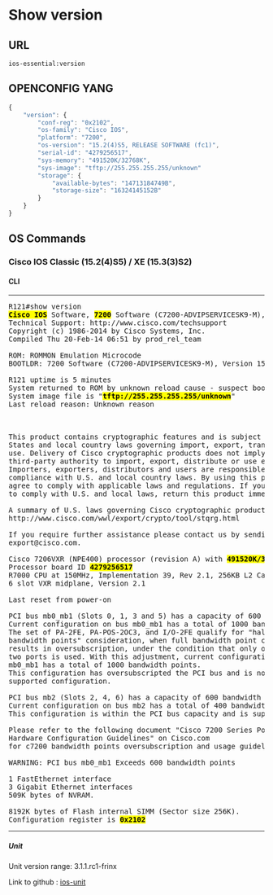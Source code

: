 # Show version

## URL

```
ios-essential:version
```

## OPENCONFIG YANG

```javascript
{
    "version": {
        "conf-reg": "0x2102",
        "os-family": "Cisco IOS",
        "platform": "7200",
        "os-version": "15.2(4)S5, RELEASE SOFTWARE (fc1)",
        "serial-id": "4279256517",
        "sys-memory": "491520K/32768K",
        "sys-image": "tftp://255.255.255.255/unknown"
        "storage": {
            "available-bytes": "14713184749B",
            "storage-size": "16324145152B"
        }
    }
}
```

## OS Commands

### Cisco IOS Classic (15.2(4)S5) / XE (15.3(3)S2)

#### CLI
---
<pre>
R121#show version
<b><mark>Cisco IOS</b></mark> Software, <b><mark>7200</b></mark> Software (C7200-ADVIPSERVICESK9-M), <b><mark>Version 15.2(4)S5, RELEASE SOFTWARE (fc1)</b></mark>
Technical Support: http://www.cisco.com/techsupport
Copyright (c) 1986-2014 by Cisco Systems, Inc.
Compiled Thu 20-Feb-14 06:51 by prod_rel_team

ROM: ROMMON Emulation Microcode
BOOTLDR: 7200 Software (C7200-ADVIPSERVICESK9-M), Version 15.2(4)S5, RELEASE SOFTWARE (fc1)

R121 uptime is 5 minutes
System returned to ROM by unknown reload cause - suspect boot_data[BOOT_COUNT] 0x0, BOOT_COUNT 0, BOOTDATA 19
System image file is "<b><mark>tftp://255.255.255.255/unknown</b></mark>"
Last reload reason: Unknown reason



This product contains cryptographic features and is subject to United
States and local country laws governing import, export, transfer and
use. Delivery of Cisco cryptographic products does not imply
third-party authority to import, export, distribute or use encryption.
Importers, exporters, distributors and users are responsible for
compliance with U.S. and local country laws. By using this product you
agree to comply with applicable laws and regulations. If you are unable
to comply with U.S. and local laws, return this product immediately.

A summary of U.S. laws governing Cisco cryptographic products may be found at:
http://www.cisco.com/wwl/export/crypto/tool/stqrg.html

If you require further assistance please contact us by sending email to
export@cisco.com.

Cisco 7206VXR (NPE400) processor (revision A) with <b><mark>491520K/32768K</b></mark> bytes of memory.
Processor board ID <b><mark>4279256517</b></mark>
R7000 CPU at 150MHz, Implementation 39, Rev 2.1, 256KB L2 Cache
6 slot VXR midplane, Version 2.1

Last reset from power-on

PCI bus mb0_mb1 (Slots 0, 1, 3 and 5) has a capacity of 600 bandwidth points.
Current configuration on bus mb0_mb1 has a total of 1000 bandwidth points. 
The set of PA-2FE, PA-POS-2OC3, and I/O-2FE qualify for "half 
bandwidth points" consideration, when full bandwidth point counting 
results in oversubscription, under the condition that only one of the 
two ports is used. With this adjustment, current configuration on bus 
mb0_mb1 has a total of 1000 bandwidth points. 
This configuration has oversubscripted the PCI bus and is not a 
supported configuration. 

PCI bus mb2 (Slots 2, 4, 6) has a capacity of 600 bandwidth points.
Current configuration on bus mb2 has a total of 400 bandwidth points 
This configuration is within the PCI bus capacity and is supported. 

Please refer to the following document "Cisco 7200 Series Port Adaptor
Hardware Configuration Guidelines" on Cisco.com <http://www.cisco.com>
for c7200 bandwidth points oversubscription and usage guidelines.

WARNING: PCI bus mb0_mb1 Exceeds 600 bandwidth points

1 FastEthernet interface
3 Gigabit Ethernet interfaces
509K bytes of NVRAM.

8192K bytes of Flash internal SIMM (Sector size 256K).
Configuration register is <b><mark>0x2102</b></mark>
</pre>
---

##### Unit

Unit version range: 3.1.1.rc1-frinx

Link to github : [ios-unit](https://github.com/FRINXio/cli-units/tree/master/ios/essential)

